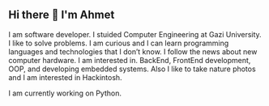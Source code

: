 ## Hi there 👋  I'm Ahmet

<p>
  I am software developer. I stuided Computer Engineering at Gazi University. I like to solve problems. I am curious and I can learn programming languages and technologies that I don’t know. I follow the news about new computer hardware. I am interested in. BackEnd, FrontEnd development, OOP, and developing embedded systems. Also I like to take nature photos and I am interested in Hackintosh.
  
  I am currently working on Python.
</p> 
